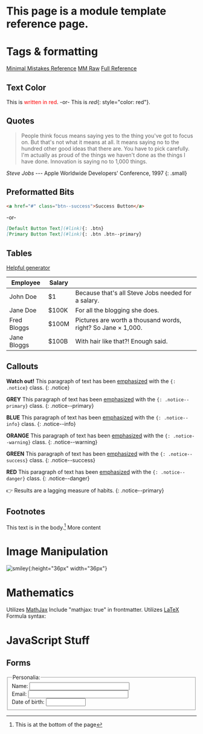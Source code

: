 # This page is a module template reference page.

# Tags & formatting
[Minimal Mistakes Reference](https://mmistakes.github.io/minimal-mistakes/markup/markup-html-tags-and-formatting/)
[MM Raw](https://raw.githubusercontent.com/mmistakes/minimal-mistakes/master/docs/_posts/2013-01-11-markup-html-tags-and-formatting.md)
[Full Reference](https://kramdown.gettalong.org/quickref.html)

## Text Color
This is <span style="color: red">written in red</span>.
-or-
This is *red*{: style="color: red"}.

## Quotes
> People think focus means saying yes to the thing you've got to focus on. But that's not what it means at all. It means saying no to the hundred other good ideas that there are. You have to pick carefully. I'm actually as proud of the things we haven't done as the things I have done. Innovation is saying no to 1,000 things.

<cite>Steve Jobs</cite> --- Apple Worldwide Developers' Conference, 1997
{: .small}

## Preformatted Bits
```html
<a href="#" class="btn--success">Success Button</a>
```
-or-
```markdown
[Default Button Text](#link){: .btn}
[Primary Button Text](#link){: .btn .btn--primary}
```

## Tables
[Helpful generator](https://www.tablesgenerator.com/markdown_tables)

| Employee    | Salary |                                                              |
| --------    | ------ | ------------------------------------------------------------ |
| John Doe    | $1     | Because that's all Steve Jobs needed for a salary.           |
| Jane Doe    | $100K  | For all the blogging she does.                               |
| Fred Bloggs | $100M  | Pictures are worth a thousand words, right? So Jane × 1,000. |
| Jane Bloggs | $100B  | With hair like that?! Enough said.                           |

## Callouts

**Watch out!** This paragraph of text has been [emphasized](#) with the `{: .notice}` class.
{: .notice}

**GREY** This paragraph of text has been [emphasized](#) with the `{: .notice--primary}` class.
{: .notice--primary}

**BLUE** This paragraph of text has been [emphasized](#) with the `{: .notice--info}` class.
{: .notice--info}

**ORANGE** This paragraph of text has been [emphasized](#) with the `{: .notice--warning}` class.
{: .notice--warning}

**GREEN** This paragraph of text has been [emphasized](#) with the `{: .notice--success}` class.
{: .notice--success}

**RED** This paragraph of text has been [emphasized](#) with the `{: .notice--danger}` class.
{: .notice--danger}

👉 Results are a lagging measure of habits.
{: .notice--primary}

## Footnotes
This text is in the body.[^footNoteIdString]
More content
[^footNoteIdString]:  This is at the bottom of the page


# Image Manipulation
![smiley](smiley.png){:height="36px" width="36px"}

# Mathematics
Utilizes [MathJax](https://docs.mathjax.org/en/latest/input/tex/index.html)
Include "mathjax: true" in frontmatter.
Utilizes [LaTeX](https://en.wikibooks.org/wiki/LaTeX/Mathematics)
Formula syntax:

# JavaScript Stuff

## Forms

<form>
  <fieldset>
    <legend>Personalia:</legend>
    Name: <input type="text" size="30"><br>
    Email: <input type="text" size="30"><br>
    Date of birth: <input type="text" size="10">
  </fieldset>
</form>